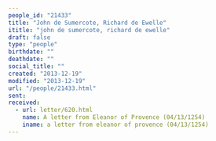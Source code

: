 ```yaml
---
people_id: "21433"
title: "John de Sumercote, Richard de Ewelle"
ititle: "john de sumercote, richard de ewelle"
draft: false
type: "people"
birthdate: ""
deathdate: ""
social_title: ""
created: "2013-12-19"
modified: "2013-12-19"
url: "/people/21433.html"
sent:
received:
  - url: letter/620.html
    name: A letter from Eleanor of Provence (04/13/1254)
    iname: a letter from eleanor of provence (04/13/1254)
---
```

